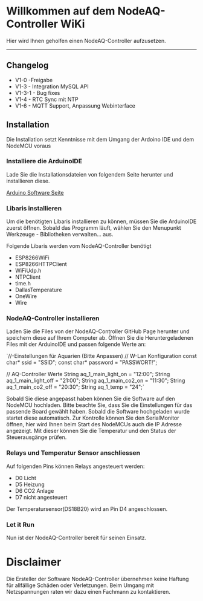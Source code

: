 # Willkommen auf dem NodeAQ-Controller WiKi

Hier wird Ihnen geholfen einen NodeAQ-Controller aufzusetzen.



***
## Changelog
  - V1-0 -Freigabe
  - V1-3 - Integration MySQL API
  - V1-3-1 - Bug fixes
  - V1-4 - RTC Sync mit NTP
  - V1-6 - MQTT Support, Anpassung Webinterface


## Installation
Die Installation setzt Kenntnisse mit dem Umgang der Ardoino IDE und dem NodeMCU voraus

### Installiere die ArduinoIDE
Lade Sie die Installationsdateien von folgendem Seite herunter und installieren diese.

[Arduino Software Seite](https://www.arduino.cc/en/Main/Software)



### Libaris installieren
Um die benötigten Libaris installieren zu können, müssen Sie die ArduinoIDE zuerst öffnen.
Sobald das Programm läuft, wählen Sie den Menupunkt Werkzeuge - Bibliotheken verwalten... aus.

Folgende Libaris werden vom NodeAQ-Controller benötigt 
- ESP8266WiFi
- ESP8266HTTPClient
- WiFiUdp.h
- NTPClient
- time.h
- DallasTemperature
- OneWire
- Wire

### NodeAQ-Controller installieren
Laden Sie die Files von der NodeAQ-Controller GitHub Page herunter und speichern diese auf Ihrem Computer ab.
Öffnen Sie die Heruntergeladenen Files mit der ArduinoIDE und passen folgende Werte an:

`//-Einstellungen für Aquarien (Bitte Anpassen)
// W-Lan Konfiguration
const char* ssid = "SSID";
const char* password = "PASSWORT!";

// AQ-Controller Werte
String aq_1_main_light_on = "12:00";
String aq_1_main_light_off = "21:00";
String aq_1_main_co2_on = "11:30";
String aq_1_main_co2_off = "20:30";
String aq_1_temp = "24";`

Sobald Sie diese angepasst haben können Sie die Software auf den NodeMCU hochladen.
Bitte beachte Sie, dass Sie die Einstellungen für das passende Board gewählt haben.
Sobald die Software hochgeladen wurde startet diese automatisch.
Zur Kontrolle können Sie den SerialMonitor öffnen, hier wird Ihnen beim Start des NodeMCUs auch die IP Adresse angezeigt.
Mit dieser können Sie die Temperatur und den Status der Steuerausgänge prüfen.

### Relays und Temperatur Sensor anschliessen
Auf folgenden Pins können Relays angesteuert werden:
* D0 Licht
* D5 Heizung
* D6 CO2 Anlage
* D7 nicht angesteuert

Der Temperatursensor(DS18B20) wird an Pin D4 angeschlossen.

### Let it Run
Nun ist der NodeAQ-Controller bereit für seinen Einsatz.


# Disclaimer
Die Ersteller der Software NodeAQ-Controller übernehmen keine Haftung für allfällige Schäden oder Verletzungen.
Beim Umgang mit Netzspannungen raten wir dazu einen Fachmann zu kontaktieren.
